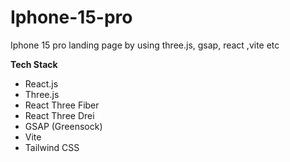 # Iphone-15-pro
Iphone 15 pro landing page by using three.js, gsap, react ,vite etc

<b> Tech Stack</b>
- React.js
- Three.js
- React Three Fiber
- React Three Drei
- GSAP (Greensock)
- Vite
- Tailwind CSS
